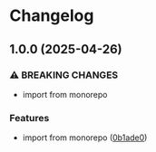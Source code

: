 # Changelog

## 1.0.0 (2025-04-26)


### ⚠ BREAKING CHANGES

* import from monorepo

### Features

* import from monorepo ([0b1ade0](https://github.com/blaahaj/dropbox-hacking-ls-cache/commit/0b1ade0d05acabac257bb42d44e43120120d7a06))
